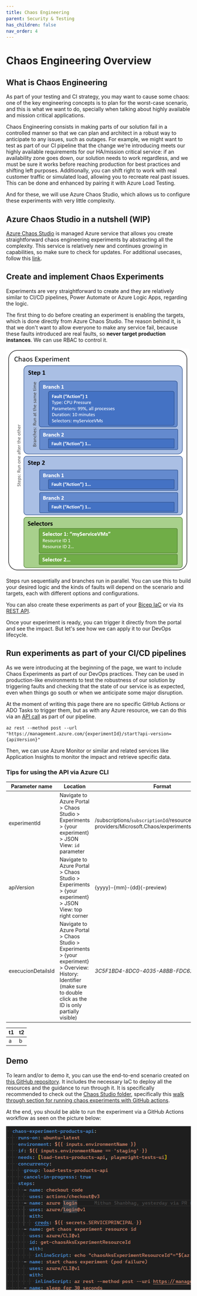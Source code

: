 ```yaml
---
title: Chaos Engineering
parent: Security & Testing
has_children: false
nav_order: 4
---
```


# Chaos Engineering Overview

## What is Chaos Engineering
As part of your testing and CI strategy, you may want to cause some chaos: one of the key engineering concepts is to plan for the worst-case scenario, and this is what we want to do, specially when talking about highly available and mission critical applications. 

Chaos Engineering consists in making parts of our solution fail in a controlled manner so that we can plan and architect in a robust way to anticipate to any issues, such as outages. For example, we might want to test as part of our CI pipeline that the change we're introducing meets our highly available requirements for our HA/mission critical service: if an availability zone goes down, our solution needs to work regardless, and we must be sure it works before reaching production for best practices and shifting left purposes. Additionally, you can shift right to work with real customer traffic or simulated load, allowing you to recreate real past issues. This can be done and enhanced by pairing it with Azure Load Testing.

And for these, we will use Azure Chaos Studio, which allows us to configure these experiments with very little complexity.

## Azure Chaos Studio in a nutshell (WIP)
[Azure Chaos Studio](https://learn.microsoft.com/en-US/azure/chaos-studio/chaos-studio-overview) is managed Azure service that allows you create straightforward chaos engineering experiments by abstracting all the complexity. This service is relatively new and continues growing in capabilities, so make sure to check for updates. For additional usecases, follow this [link](https://learn.microsoft.com/en-us/azure/chaos-studio/chaos-studio-overview#chaos-studio-scenarios).

## Create and implement Chaos Experiments
Experiments are very straightforward to create and they are relatively similar to CI/CD pipelines, Power Automate or Azure Logic Apps, regarding the logic.

The first thing to do before creating an experiment is enabling the targets, which is done directly from Azure Chaos Studio. The reason behind it, is that we don't want to allow everyone to make any service fail, because these faults introduced are real faults, so **never target production instances**. We can use RBAC to control it.

![Chaos Engineering Experiment](./../../assets/chaos-eng-experiment.png)

Steps run sequentially and branches run in parallel. You can use this to build your desired logic and the kinds of faults will depend on the scenario and targets, each with different options and configurations. 

You can also create these experiments as part of your [Bicep IaC](https://learn.microsoft.com/en-us/azure/chaos-studio/chaos-studio-bicep?tabs=CLI) or via its [REST API](https://learn.microsoft.com/en-us/azure/chaos-studio/chaos-studio-samples-rest-api).

Once your experiment is ready, you can trigger it directly from the portal and see the impact. But let's see how we can apply it to our DevOps lifecycle.

## Run experiments as part of your CI/CD pipelines
As we were introducing at the beginning of the page, we want to include Chaos Experiments as part of our DevOps practices. They can be used in production-like environments to test the robustness of our solution by triggering faults and checking that the state of our service is as expected, even when things go south or when we anticipate some major disruption.

At the moment of writing this page there are no specific GitHub Actions or ADO Tasks to trigger them, but as with any Azure resource, we can do this via an [API call](https://learn.microsoft.com/en-us/azure/chaos-studio/chaos-studio-samples-rest-api#start-an-experiment) as part of our pipeline.

```azurecli
az rest --method post --url "https://management.azure.com/{experimentId}/start?api-version={apiVersion}"
```
Then, we can use Azure Monitor or similar and related services like Application Insights to monitor the impact and retrieve specific data.

### Tips for using the API via Azure CLI
|Parameter name|Location|Format|
|--|--|--|
|experimentId|Navigate to Azure Portal > Chaos Studio > Experiments > {your experiment} > JSON View: `id` parameter| /subscriptions/`subscriptionId`/resourceGroups/`rgName`/ providers/Microsoft.Chaos/experiments/`experimentName`|
|apiVersion|Navigate to Azure Portal > Chaos Studio > Experiments > {your experiment} > JSON View: top right corner| {yyyy}-{mm}-{dd}(-preview)|
|execucionDetailsId|Navigate to Azure Portal > Chaos Studio > Experiments > {your experiment} > Overview: History: Identifier (make sure to double click as the ID is only partially visible)|*3C5F1BD4-8DC0-4035-A8BB-FDC6215D7FD9*|


|t1|t2|
|--|--|
|a|b|

## Demo
To learn and/or to demo it, you can use the end-to-end scenario created on [this GitHub repository](https://github.com/microsoft/contosotraders-cloudtesting/tree/main). It includes the necessary IaC to deploy all the resources and the guidance to run through it. It is specifically recommended to check out the [Chaos Studio folder](https://github.com/microsoft/contosotraders-cloudtesting/blob/main/demo-scripts/azure-chaos-studio/walkthrough.md), specifically this [walk through section for running chaos experiments with GitHub actions](https://github.com/microsoft/contosotraders-cloudtesting/blob/main/demo-scripts/azure-chaos-studio/walkthrough.md#walkthrough-running-chaos-experiments-via-github-workflows).

At the end, you should be able to run the experiment via a GitHub Actions workflow as seen on the picture below:

![GitHub Actions for Chaos Studio](./../../assets/chaos-exp-gh-actions-workflow.png)

